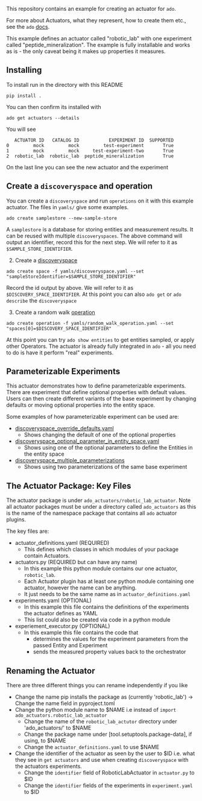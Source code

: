 This repository contains an example for creating an actuator for `ado`.

For more about Actuators, what they represent, how to create them etc., see the `ado` [docs](https://pages.github.ibm.com/Discovery-Orchestrator/ad-orchestrator/actuators/working-with-actuators/).

This example defines an actuator called "robotic_lab" with one experiment called "peptide_mineralization".
The example is fully installable and works as is - the only caveat being it makes up properties it measures.


## Installing

To install run in the directory with this README 

```commandline
pip install .
```

You can then confirm its installed with 

```commandline
ado get actuators --details
```

You will see 
```commandline
   ACTUATOR ID   CATALOG ID           EXPERIMENT ID  SUPPORTED
0         mock         mock         test-experiment       True
1         mock         mock     test-experiment-two       True
2  robotic_lab  robotic_lab  peptide_mineralization       True
```

On the last line you can see the new actuator and the experiment

## Create a `discoveryspace` and operation

You can create a `discoveryspace` and run `operations` on it with this example actuator.
The files in `yamls/` give some examples. 

```commandline
ado create samplestore --new-sample-store
```

A `samplestore` is a database for storing entities and measurement results. It can be reused with multiple `discoveryspaces`.
The above command will output an identifier, record this for the next step. 
We will refer to it as `$SAMPLE_STORE_IDENTIFIER`.

2. Create a [discoveryspace](https://pages.github.ibm.com/Discovery-Orchestrator/ad-orchestrator/resources/discovery-spaces/)
```commandline
ado create space -f yamls/discoveryspace.yaml --set "sampleStoreIdentifier=$SAMPLE_STORE_IDENTIFIER"
```

Record the id output by above. We will refer to it as `$DISCOVERY_SPACE_IDENTIFIER`.
At this point you can also `ado get` or `ado describe` the `discoveryspace`


3. Create a random walk [operation](https://pages.github.ibm.com/Discovery-Orchestrator/ad-orchestrator/resources/operation/)
```commandline
ado create operation -f yamls/random_walk_operation.yaml --set "spaces[0]=$DISCOVERY_SPACE_IDENTIFIER"
```

At this point you can try `ado show entities` to get entities sampled, or apply other Operators. 
The actuator is already fully integrated in `ado` - all you need to do is have it perform "real" experiments. 

## Parameterizable Experiments

This actuator demonstrates how to define parameterizable experiments. 
There are experiment that define optional properties with default values. 
Users can then create different variants of the base experiment by changing defaults or moving optional properties into the entity space.

Some examples of how parameterizable experiment can be used are:

- [discoveryspace_override_defaults.yaml](yamls/discoveryspace_override_defaults.yaml)
  - Shows changing the default of one of the optional properties
- [discoveryspace_optional_parameter_in_entity_space.yaml](yamls/discoveryspace_optional_parameter_in_entity_space.yaml)
  - Shows using one of the optional parameters to define the Entities in the entity space
- [discoveryspace_multiple_parameterizations](yamls/discoveryspace_multiple_parameterizations.yaml)
  - Shows using two parameterizations of the same base experiment

## The Actuator Package: Key Files

The actuator package is under `ado_actuators/robotic_lab_actuator`.
Note all actuator packages must be under a directory called `ado_actuators` as this is 
the name of the namespace package that contains all `ado` actuator plugins. 

The key files are:
- actuator_definitions.yaml (REQUIRED)
  - This defines which classes in which modules of your package contain Actuators. 
- actuators.py (REQUIRED but can have any name)
  - In this example this python module contains our one actuator, `robotic_lab`. 
  - Each Actuator plugin has at least one python module containing one actuator, however the name can be anything. 
  - It just needs to be the same name as in `actuator_definitions.yaml`
- experiments.yaml (OPTIONAL)
  - In this example this file contains the definitions of the experiments the actuator defines as YAML
  - This list could also be created via code in a python module
- experiement_executor.py (OPTIONAL) 
  - In this example this file contains the code that
      - determines the values for the experiment parameters from the passed Entity and Experiment 
      - sends the measured property values back to the orchestrator

## Renaming the Actuator

There are three different things you can rename independently if you like

- Change the name pip installs the package as (currently 'robotic_lab') -> Change the name field in pyproject.toml
- Change the python module name to $NAME i.e instead of `import ado_actuators.robotic_lab_actuator`
  - Change the name of the `robotic_lab_actutor` directory under 'ado_actuators/' to $NAME
  - Change the package name under [tool.setuptools.package-data], if using, to $NAME
  - Change the `actuator_definitions.yaml` to use $NAME
- Change the identifier of the actuator as seen by the user to $ID i.e. what they see in `get actuators` and use when creating `discoveryspace` with the actuators experiments.
  - Change the `identifier` field of RoboticLabActuator in `actuator.py` to $ID 
  - Change the `identifier` fields of the experiments in `experiment.yaml` to $ID 
